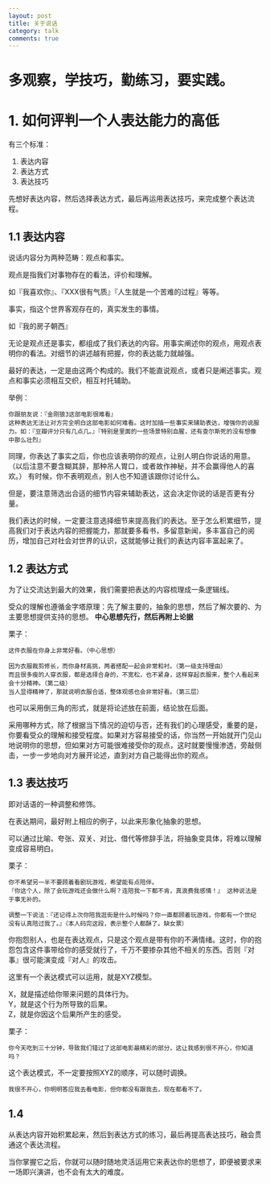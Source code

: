 ```yaml
---
layout: post
title: 关于说话
category: talk
comments: true
---
```


# 多观察，学技巧，勤练习，要实践。

# 1. 如何评判一个人表达能力的高低

 有三个标准：
 1. 表达内容
 2. 表达方式
 3. 表达技巧

先想好表达内容，然后选择表达方式，最后再运用表达技巧，来完成整个表达流程。

## 1.1 表达内容

说话内容分为两种范畴：观点和事实。

观点是指我们对事物存在的看法，评价和理解。

如『我喜欢你』、『XXX很有气质』『人生就是一个苦难的过程』等等。

事实，指这个世界客观存在的，真实发生的事情。

如『我的房子朝西』

无论是观点还是事实，都组成了我们表达的内容。用事实阐述你的观点，用观点表明你的看法。对细节的讲述越有把握，你的表达能力就越强。

最好的表达，一定是由这两个构成的。我们不能直说观点，或者只是阐述事实。观点和事实必须相互交织，相互衬托辅助。

举例：

    你跟朋友说：『金刚狼3这部电影很难看』
    这种表达无法让对方完全明白这部电影如何难看。这时加插一些事实来辅助表达，增强你的说服力。如：『豆瓣评分只有几点几。』『特别是里面的一些场景特别血腥，还有查尔斯死的没有想像中那么壮烈』

同理，你表达了事实之后，你也应该表明你的观点，让别人明白你说话的用意。（以后注意不要含糊其辞，那种吊人胃口，或者故作神秘，并不会赢得他人的喜欢。） 有时候，你不表明观点，别人也不知道该跟你讨论什么。

但是，要注意筛选出合适的细节内容来辅助表达，这会决定你说的话是否更有分量。

我们表达的时候，一定要注意选择细节来提高我们的表达。至于怎么积累细节，提高我们对于表达内容的把握能力，那就要多看书，多留意新闻，多丰富自己的阅历，增加自己对社会对世界的认识，这就能够让我们的表达内容丰富起来了。

## 1.2 表达方式

为了让交流达到最大的效果，我们需要把表达的内容梳理成一条逻辑线。

受众的理解也遵循金字塔原理：先了解主要的，抽象的思想，然后了解次要的、为主要思想提供支持的思想。 **中心思想先行，然后再附上论据**

栗子：

    这件衣服在你身上非常好看。（中心思想）

    因为衣服裁剪修长，而你身材高挑，两者搭配一起会非常和衬。（第一级支持理由）
    而且很多瘦的人穿衣服，都是选择合身的，不宽松，也不紧身，这样穿起衣服来，整个人看起来会十分精神。（第二级）
    当人显得精神了，那就说明衣服合适，整体观感也会非常好看。（第三层）

也可以采用倒三角的形式，就是将论述放在前面，结论放在后面。

采用哪种方式，除了根据当下情况的迫切与否，还有我们的心理感受，重要的是，你要看受众的理解和接受程度。如果对方容易接受的话，你当然一开始就开门见山地说明你的思想，但如果对方可能很难接受你的观点，这时就要慢慢渗透，旁敲侧击，一步一步地向对方展开论述，直到对方自己能得出你的观点。

## 1.3 表达技巧

即对话语的一种调整和修饰。

在表达期间，最好附上相应的例子，以此来形象化抽象的思想。

可以通过比喻、夸张、双关、对比、借代等修辞手法，将抽象变具体，将难以理解变成容易明白。


栗子：
    
    你不希望另一半不要顾着看剧玩游戏，希望能有点陪伴。
    『你这个人，除了会玩游戏还会做什么啊？连陪我一下都不肯，真浪费我感情！』 这种说法是于事无补的。

    调整一下说法：『还记得上次你陪我逛街是什么时候吗？你一直都顾着玩游戏，你都有一个世纪没有认真陪过我了。』（本人码完这段，表示整个人都酥了。缺女票）
    

你抱怨别人，也是在表达观点，只是这个观点是带有你的不满情绪。这时，你的抱怨包含这件事带给你的感受就行了，千万不要掺杂其他不相关的东西。否则『对事』很可能演变成『对人』的攻击。

这里有一个表达模式可以运用，就是XYZ模型。

X，就是描述给你带来问题的具体行为。  
Y，就是这个行为所导致的后果。  
Z，就是你因这个后果所产生的感受。

栗子：
    
    你今天吃到三十分钟，导致我们错过了这部电影最精彩的部分，这让我感到很不开心，你知道吗？

这个表达模式，不一定要按照XYZ的顺序，可以随时调换。

    我很不开心，你明明答应我去看电影，但你都没有跟我去，现在都看不了。

## 1.4

从表达内容开始积累起来，然后到表达方式的练习，最后再提高表达技巧，融会贯通这个表达流程。

当你掌握它之后，你就可以随时随地灵活运用它来表达你的思想了，即便被要求来一场即兴演讲，也不会有太大的难度。    




























